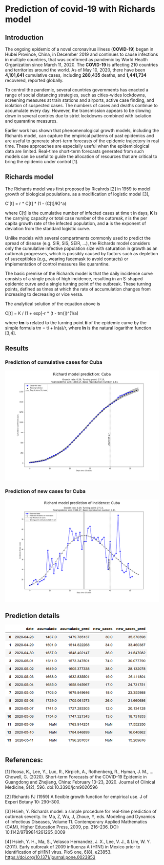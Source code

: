 # Prediction of covid-19 with Richards model

## Introduction
The ongoing epidemic of a novel coronavirus illness (**COVID-19**) began in Hubei Province, China,
in December 2019 and continues to cause infections in multiple countries, that was 
confirmed as pandemic by World Health Organization since March 11, 2020. The **COVID-19** is 
affecting 210 countries and territories around the world. As of May 10, 2020, there have been
**4,101,641** cumulative cases, including **280,435** deaths, and **1,441,734** recovered, 
reported globally.  

To control the pandemic, several countries governments has enacted a range of social distancing 
strategies, such as cities-wides lockdowns, screening measures at train stations and airports, 
active case finding, and isolation of suspected cases. The numbers of cases and deaths continue 
to accumulate every day. However, the transmission appears to be slowing down in several contries 
due to strict lockdowns combined with isolation and quarantine measures.

Earlier work has shown that phenomenological growth models, including the Richards model, can capture 
the empirical patterns of past epidemics and are useful to generate short-term forecasts of the epidemic 
trajectory in real time. These approaches are especially useful when the epidemiological data are 
limited. Real-time short-term forecasts generated from such models can be useful to guide the 
allocation of resources that are critical to bring the epidemic under control [1].

## Richards model
The Richards model was first proposed by Ricahrds [2] in 1959 to model growth of biological 
populations. as a modification of logistic model [3], 

C'[t] = r * C[t] * (1 - (C[t]/K)^a)                                                     

where C[t] is the cumulative number of infected cases at time t in days, **K** is the carrying
capacity or total case number of the outbreak, **r** is the per capita growth rate of the 
infected population, and **a** is the exponent of deviation from the standard logistic curve.

Unlike models with several compartments commonly used to predict the spread of disease 
(e.g. SIR, SIS, SEIR, ...), 
the Richards model considers only the cumulative infective population size with saturation 
in growth as an outbreak progresses, which is possibly caused by factors such as depletion of 
susceptibles (e.g., wearing facemask to avoid contacts) or implementation of control measures 
like quarantine. 

The basic premise of the Richards model is that the daily incidence curve consists of a single 
peak of high incidence, resulting in an S-shaped epidemic curve and a single turning point of the
outbreak. These turning points, defined as times at which the rate of accumulation changes from 
increasing to decreasing or vice versa. 

The analytical solution of the equation above is

C[t] = K / (1 + exp[-r * (t - tm)])^(1/a)

where **tm** is related to the turning point **ti** of the epidemic curve by the simple formula
tm = ti + ln(a)/r, where **ln** is the natural logarithm function [3,4].

## Results

### Prediction of cumulative cases for Cuba
![](results/Cuba/cumulative_prediction_plot.png)

### Prediction of new cases for Cuba
![](results/Cuba/newcases_prediction_plot.png)

## Prediction details
![](results/Cuba/prediction_data.png)

## References:
[1] Roosa, K., Lee, Y., Luo, R., Kirpich, A., Rothenberg, R., Hyman, J. M., … Chowell, G. (2020). 
    Short-term Forecasts of the COVID-19 Epidemic in Guangdong and Zhejiang, China: February 13–23, 2020. 
    Journal of Clinical Medicine, 9(2), 596. doi:10.3390/jcm9020596

[2] Richards FJ (1959) A flexible growth function for empirical use.  J of Experi Botany 10: 290–300.

[3] Hsieh, Y. Richards model: a simple procedure for real-time prediction of outbreak severity. 
    In: Ma, Z, Wu, J, Zhoue, Y, eds. Modeling and Dynamics of Infectious Diseases, Volume 11. 
    Contemporary Applied Mathematics (CAM), Higher Education Press, 2009, pp. 216–236. 
    DOI: 10.1142/9789814261265_0009

[4] Hsieh, Y. H., Ma, S., Velasco Hernandez, J. X., Lee, V. J., & Lim, W. Y. (2011). 
    Early outbreak of 2009 influenza A (H1N1) in Mexico prior to identification of pH1N1 virus. 
    PloS one, 6(8), e23853. https://doi.org/10.1371/journal.pone.0023853
   